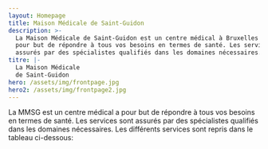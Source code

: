 ```yaml
---
layout: Homepage
title: Maison Médicale de Saint-Guidon
description: >-
  La Maison Médicale de Saint-Guidon est un centre médical à Bruxelles qui a
  pour but de répondre à tous vos besoins en termes de santé. Les services sont
  assurés par des spécialistes qualifiés dans les domaines nécessaires.
titre: |-
  La Maison Médicale
  de Saint-Guidon
hero: /assets/img/frontpage.jpg
hero2: /assets/img/frontpage2.jpg
---
```

La MMSG est un centre médical a pour but de répondre à tous vos besoins en termes de santé. Les services sont assurés par des spécialistes qualifiés dans les domaines nécessaires. Les différents services sont repris dans le tableau ci-dessous:

